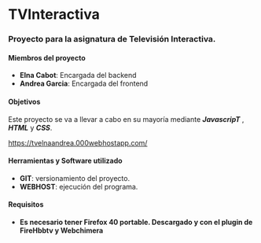 ﻿# TVInteractiva
<h3>Proyecto para la asignatura de Televisión Interactiva.</h3>
<h4>Miembros del proyecto</h4>
<ul>
  <li><b>Elna Cabot</b>: Encargada del backend</li>
  <li><b>Andrea Garcia</b>: Encargada del frontend</li>
  
</ul>

<h4>Objetivos</h4>
Este proyecto se va a llevar a cabo en su mayoría mediante <i><b>JavascripT</b></i> , <i><b>HTML</b></i> y <i><b>CSS</b></i>. 

https://tvelnaandrea.000webhostapp.com/

<h4>Herramientas y Software utilizado</h4>
<ul>
  <li><b>GIT</b>: versionamiento del proyecto.</li> 
  <li><b>WEBHOST</b>: ejecución del programa.</li>
 
</ul>

<h4>Requisitos</h4>
<ul>
  <li><b>Es necesario tener Firefox 40 portable. Descargado y con el plugin de FireHbbtv y Webchimera</li> 
 
</ul>
